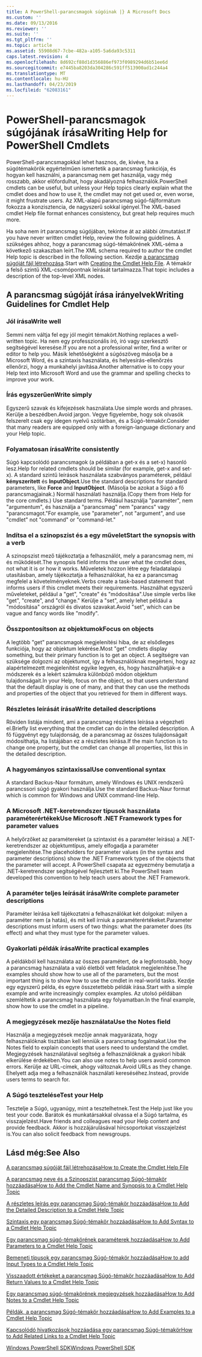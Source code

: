 ```yaml
---
title: A PowerShell-parancsmagok súgóinak |} A Microsoft Docs
ms.custom: ''
ms.date: 09/13/2016
ms.reviewer: ''
ms.suite: ''
ms.tgt_pltfrm: ''
ms.topic: article
ms.assetid: 55908d67-7cbe-482a-a105-5a6da93c5311
caps.latest.revision: 4
ms.openlocfilehash: 8d692cf88d1d356886ef973f0989294d6b51ee6d
ms.sourcegitcommit: e7445ba8203da304286c591ff513900ad1c244a4
ms.translationtype: MT
ms.contentlocale: hu-HU
ms.lasthandoff: 04/23/2019
ms.locfileid: "62083161"
---
```

# <a name="writing-help-for-powershell-cmdlets"></a><span data-ttu-id="814ff-102">PowerShell-parancsmagok súgójának írása</span><span class="sxs-lookup"><span data-stu-id="814ff-102">Writing Help for PowerShell Cmdlets</span></span>

<span data-ttu-id="814ff-103">PowerShell-parancsmagokkal lehet hasznos, de, kivéve, ha a súgótémakörök egyértelműen ismertetik a parancsmag funkciója, és hogyan kell használni, a parancsmag nem get használja, vagy még rosszabb, akkor előfordulhat, hogy akadályozná felhasználók.</span><span class="sxs-lookup"><span data-stu-id="814ff-103">PowerShell cmdlets can be useful, but unless your Help topics clearly explain what the cmdlet does and how to use it, the cmdlet may not get used or, even worse, it might frustrate users.</span></span>
<span data-ttu-id="814ff-104">Az XML-alapú parancsmag súgó-fájlformátum fokozza a konzisztencia, de nagyszerű sokkal igényel.</span><span class="sxs-lookup"><span data-stu-id="814ff-104">The XML-based cmdlet Help file format enhances consistency, but great help requires much more.</span></span>

<span data-ttu-id="814ff-105">Ha soha nem írt parancsmag súgójában, tekintse át az alábbi útmutatást.</span><span class="sxs-lookup"><span data-stu-id="814ff-105">If you have never written cmdlet Help, review the following guidelines.</span></span>
<span data-ttu-id="814ff-106">A szükséges ahhoz, hogy a parancsmag súgó-témakörének XML-séma a következő szakaszban leírt.</span><span class="sxs-lookup"><span data-stu-id="814ff-106">The XML schema required to author the cmdlet Help topic is described in the following section.</span></span>
<span data-ttu-id="814ff-107">Kezdje [a parancsmag súgóját fájl létrehozása](./how-to-create-the-cmdlet-help-file.md).</span><span class="sxs-lookup"><span data-stu-id="814ff-107">Start with [Creating the Cmdlet Help File](./how-to-create-the-cmdlet-help-file.md).</span></span>
<span data-ttu-id="814ff-108">A témakör a felső szintű XML-csomópontnak leírását tartalmazza.</span><span class="sxs-lookup"><span data-stu-id="814ff-108">That topic includes a description of the top-level XML nodes.</span></span>

## <a name="writing-guidelines-for-cmdlet-help"></a><span data-ttu-id="814ff-109">A parancsmag súgóját írása irányelvek</span><span class="sxs-lookup"><span data-stu-id="814ff-109">Writing Guidelines for Cmdlet Help</span></span>

### <a name="write-well"></a><span data-ttu-id="814ff-110">Jól írása</span><span class="sxs-lookup"><span data-stu-id="814ff-110">Write well</span></span>
<span data-ttu-id="814ff-111">Semmi nem váltja fel egy jól megírt témakört.</span><span class="sxs-lookup"><span data-stu-id="814ff-111">Nothing replaces a well-written topic.</span></span>
<span data-ttu-id="814ff-112">Ha nem egy professzionális író, író vagy szerkesztő segítségével keresése.</span><span class="sxs-lookup"><span data-stu-id="814ff-112">If you are not a professional writer, find a writer or editor to help you.</span></span>
<span data-ttu-id="814ff-113">Másik lehetőségként a súgószöveg másolja be a Microsoft Word, és a szintaxis használata, és helyesírás-ellenőrzés ellenőrzi, hogy a munkahelyi javítása.</span><span class="sxs-lookup"><span data-stu-id="814ff-113">Another alternative is to copy your Help text into Microsoft Word and use the grammar and spelling checks to improve your work.</span></span>

### <a name="write-simply"></a><span data-ttu-id="814ff-114">Írás egyszerűen</span><span class="sxs-lookup"><span data-stu-id="814ff-114">Write simply</span></span>
<span data-ttu-id="814ff-115">Egyszerű szavak és kifejezések használata.</span><span class="sxs-lookup"><span data-stu-id="814ff-115">Use simple words and phrases.</span></span>
<span data-ttu-id="814ff-116">Kerülje a beszédben.</span><span class="sxs-lookup"><span data-stu-id="814ff-116">Avoid jargon.</span></span>
<span data-ttu-id="814ff-117">Vegye figyelembe, hogy sok olvasók felszerelt csak egy idegen nyelvű szótárban, és a Súgó-témakör.</span><span class="sxs-lookup"><span data-stu-id="814ff-117">Consider that many readers are equipped only with a foreign-language dictionary and your Help topic.</span></span>

### <a name="write-consistently"></a><span data-ttu-id="814ff-118">Folyamatosan írása</span><span class="sxs-lookup"><span data-stu-id="814ff-118">Write consistently</span></span>
<span data-ttu-id="814ff-119">Súgó kapcsolódó parancsmagok (a példában a get-x és a set-x) hasonló lesz.</span><span class="sxs-lookup"><span data-stu-id="814ff-119">Help for related cmdlets should be similar (for example, get-x and set-x).</span></span>
<span data-ttu-id="814ff-120">A standard szintű leírások használata szabványos paraméterek, például **kényszerített** és **InputObject**.</span><span class="sxs-lookup"><span data-stu-id="814ff-120">Use the standard descriptions for standard parameters, like **Force** and **InputObject**.</span></span>
<span data-ttu-id="814ff-121">(Másolja be azokat a Súgó a fő parancsmagjainak.) Normál használati használja.</span><span class="sxs-lookup"><span data-stu-id="814ff-121">(Copy them from Help for the core cmdlets.) Use standard terms.</span></span>
<span data-ttu-id="814ff-122">Például használja "paraméter", nem "argumentum", és használja a "parancsmag" nem "parancs" vagy "parancsmagot."</span><span class="sxs-lookup"><span data-stu-id="814ff-122">For example, use "parameter", not "argument", and use "cmdlet" not "command" or "command-let."</span></span>

### <a name="start-the-synopsis-with-a-verb"></a><span data-ttu-id="814ff-123">Indítsa el a szinopszist és a egy művelet</span><span class="sxs-lookup"><span data-stu-id="814ff-123">Start the synopsis with a verb</span></span>
<span data-ttu-id="814ff-124">A szinopszist mező tájékoztatja a felhasználót, mely a parancsmag nem, mi és működését.</span><span class="sxs-lookup"><span data-stu-id="814ff-124">The synopsis field informs the user what the cmdlet does, not what it is or how it works.</span></span>
<span data-ttu-id="814ff-125">Műveletek hozzon létre egy feladatalapú utasításban, amely tájékoztatja a felhasználókat, ha ez a parancsmag megfelel a követelményeknek.</span><span class="sxs-lookup"><span data-stu-id="814ff-125">Verbs create a task-based statement that informs users if this cmdlet meets their requirements.</span></span>
<span data-ttu-id="814ff-126">Használhat egyszerű műveleteket, például a "get", "create" és "módosítása".</span><span class="sxs-lookup"><span data-stu-id="814ff-126">Use simple verbs like "get", "create", and "change."</span></span>
<span data-ttu-id="814ff-127">Kerülje a "set", amely lehet például a "módosítása" országról és divatos szavakat.</span><span class="sxs-lookup"><span data-stu-id="814ff-127">Avoid "set", which can be vague and fancy words like "modify".</span></span>

### <a name="focus-on-objects"></a><span data-ttu-id="814ff-128">Összpontosítson az objektumok</span><span class="sxs-lookup"><span data-stu-id="814ff-128">Focus on objects</span></span>
<span data-ttu-id="814ff-129">A legtöbb "get" parancsmagok megjelenítési hiba, de az elsődleges funkciója, hogy az objektum lekérése.</span><span class="sxs-lookup"><span data-stu-id="814ff-129">Most "get" cmdlets display something, but their primary function is to get an object.</span></span>
<span data-ttu-id="814ff-130">A segítségre van szüksége dolgozni az objektumot, így a felhasználóknak megérteni, hogy az alapértelmezett megjelenítést egyike legyen, és, hogy használhatják-e a módszerek és a lekért számukra különböző módon objektum tulajdonságait.</span><span class="sxs-lookup"><span data-stu-id="814ff-130">In your Help, focus on the object, so that users understand that the default display is one of many, and that they can use the methods and properties of the object that you retrieved for them in different ways.</span></span>

### <a name="write-detailed-descriptions"></a><span data-ttu-id="814ff-131">Részletes leírását írása</span><span class="sxs-lookup"><span data-stu-id="814ff-131">Write detailed descriptions</span></span>
<span data-ttu-id="814ff-132">Röviden listája mindent, ami a parancsmag részletes leírása a végezheti el.</span><span class="sxs-lookup"><span data-stu-id="814ff-132">Briefly list everything that the cmdlet can do in the detailed description.</span></span>
<span data-ttu-id="814ff-133">A fő függvényt egy tulajdonság, de a parancsmag az összes tulajdonságait módosíthatja, ha listájában ez a részletes leírása.</span><span class="sxs-lookup"><span data-stu-id="814ff-133">If the main function is to change one property, but the cmdlet can change all properties, list this in the detailed description.</span></span>

### <a name="use-conventional-syntax"></a><span data-ttu-id="814ff-134">A hagyományos szintaxissal</span><span class="sxs-lookup"><span data-stu-id="814ff-134">Use conventional syntax</span></span>
<span data-ttu-id="814ff-135">A standard Backus-Naur formátum, amely Windows és UNIX rendszerű parancssori súgó gyakori használja.</span><span class="sxs-lookup"><span data-stu-id="814ff-135">Use the standard Backus-Naur format which is common for Windows and UNIX command-line Help.</span></span>

### <a name="use-microsoft-net-framework-types-for-parameter-values"></a><span data-ttu-id="814ff-136">A Microsoft .NET-keretrendszer típusok használata paraméterértékek</span><span class="sxs-lookup"><span data-stu-id="814ff-136">Use Microsoft .NET Framework types for parameter values</span></span>
<span data-ttu-id="814ff-137">A helyőrzőket az paramétereket (a szintaxist és a paraméter leírása) a .NET-keretrendszer az objektumtípus, amely elfogadja a paraméter megjelenítése.</span><span class="sxs-lookup"><span data-stu-id="814ff-137">The placeholders for parameter values (in the syntax and parameter descriptions) show the .NET Framework types of the objects that the parameter will accept.</span></span>
<span data-ttu-id="814ff-138">A PowerShell csapata az egyezmény bemutatja a .NET-keretrendszer segítségével fejlesztett ki.</span><span class="sxs-lookup"><span data-stu-id="814ff-138">The PowerShell team developed this convention to help teach users about the .NET Framework.</span></span>

### <a name="write-complete-parameter-descriptions"></a><span data-ttu-id="814ff-139">A paraméter teljes leírását írása</span><span class="sxs-lookup"><span data-stu-id="814ff-139">Write complete parameter descriptions</span></span>
<span data-ttu-id="814ff-140">Paraméter leírása kell tájékoztatni a felhasználókat két dolgokat: milyen a paraméter nem (a hatás), és mit kell írniuk a paraméterértékeket.</span><span class="sxs-lookup"><span data-stu-id="814ff-140">Parameter descriptions must inform users of two things: what the parameter does (its effect) and what they must type for the parameter values.</span></span>

### <a name="write-practical-examples"></a><span data-ttu-id="814ff-141">Gyakorlati példák írása</span><span class="sxs-lookup"><span data-stu-id="814ff-141">Write practical examples</span></span>
<span data-ttu-id="814ff-142">A példákból kell használata az összes paramétert, de a legfontosabb, hogy a parancsmag használata a való életből vett feladatok megjelenítése.</span><span class="sxs-lookup"><span data-stu-id="814ff-142">The examples should show how to use all of the parameters, but the most important thing is to show how to use the cmdlet in real-world tasks.</span></span>
<span data-ttu-id="814ff-143">Kezdje egy egyszerű példa, és egyre összetettebb példák írása.</span><span class="sxs-lookup"><span data-stu-id="814ff-143">Start with a simple example and write increasingly complex examples.</span></span>
<span data-ttu-id="814ff-144">Az utolsó példában szemléltetik a parancsmag használata egy folyamatban.</span><span class="sxs-lookup"><span data-stu-id="814ff-144">In the final example, show how to use the cmdlet in a pipeline.</span></span>

### <a name="use-the-notes-field"></a><span data-ttu-id="814ff-145">A megjegyzések mezője használata</span><span class="sxs-lookup"><span data-stu-id="814ff-145">Use the Notes field</span></span>
<span data-ttu-id="814ff-146">Használja a megjegyzések mezője annak magyarázata, hogy felhasználóknak tisztában kell lenniük a parancsmag fogalmakat.</span><span class="sxs-lookup"><span data-stu-id="814ff-146">Use the Notes field to explain concepts that users need to understand the cmdlet.</span></span>
<span data-ttu-id="814ff-147">Megjegyzések használatával segítség a felhasználóknak a gyakori hibák elkerülése érdekében.</span><span class="sxs-lookup"><span data-stu-id="814ff-147">You can also use notes to help users avoid common errors.</span></span>
<span data-ttu-id="814ff-148">Kerülje az URL-címek, ahogy változnak.</span><span class="sxs-lookup"><span data-stu-id="814ff-148">Avoid URLs as they change.</span></span>
<span data-ttu-id="814ff-149">Ehelyett adja meg a felhasználók használati kereséséhez.</span><span class="sxs-lookup"><span data-stu-id="814ff-149">Instead, provide users terms to search for.</span></span>

### <a name="test-your-help"></a><span data-ttu-id="814ff-150">A Súgó tesztelése</span><span class="sxs-lookup"><span data-stu-id="814ff-150">Test your Help</span></span>
<span data-ttu-id="814ff-151">Tesztelje a Súgó, ugyanúgy, mint a tesztelhetnek.</span><span class="sxs-lookup"><span data-stu-id="814ff-151">Test the Help just like you test your code.</span></span>
<span data-ttu-id="814ff-152">Barátok és munkatársakkal olvassa el a Súgó tartalma, és visszajelzést.</span><span class="sxs-lookup"><span data-stu-id="814ff-152">Have friends and colleagues read your Help content and provide feedback.</span></span>
<span data-ttu-id="814ff-153">Akkor is hozzájárulásával hírcsoportokat visszajelzést is.</span><span class="sxs-lookup"><span data-stu-id="814ff-153">You can also solicit feedback from newsgroups.</span></span>

## <a name="see-also"></a><span data-ttu-id="814ff-154">Lásd még:</span><span class="sxs-lookup"><span data-stu-id="814ff-154">See Also</span></span>

 [<span data-ttu-id="814ff-155">A parancsmag súgóját fájl létrehozása</span><span class="sxs-lookup"><span data-stu-id="814ff-155">How to Create the Cmdlet Help File</span></span>](./how-to-create-the-cmdlet-help-file.md)

 [<span data-ttu-id="814ff-156">A parancsmag neve és a Szinopszist parancsmag Súgó-témakör hozzáadása</span><span class="sxs-lookup"><span data-stu-id="814ff-156">How to Add the Cmdlet Name and Synopsis to a Cmdlet Help Topic</span></span>](./how-to-add-the-cmdlet-name-and-synopsis-to-a-cmdlet-help-topic.md)

 [<span data-ttu-id="814ff-157">A részletes leírás egy parancsmag Súgó-témakör hozzáadása</span><span class="sxs-lookup"><span data-stu-id="814ff-157">How to Add the Detailed Description to a Cmdlet Help Topic</span></span>](./how-to-add-a-cmdlet-description.md)

 [<span data-ttu-id="814ff-158">Szintaxis egy parancsmag Súgó-témakör hozzáadása</span><span class="sxs-lookup"><span data-stu-id="814ff-158">How to Add Syntax to a Cmdlet Help Topic</span></span>](./how-to-add-syntax-to-a-cmdlet-help-topic.md)

 [<span data-ttu-id="814ff-159">Egy parancsmag súgó-témakörének paraméterek hozzáadása</span><span class="sxs-lookup"><span data-stu-id="814ff-159">How to Add Parameters to a Cmdlet Help Topic</span></span>](./how-to-add-parameter-information.md)

 [<span data-ttu-id="814ff-160">Bemeneti típusok egy parancsmag Súgó-témakör hozzáadása</span><span class="sxs-lookup"><span data-stu-id="814ff-160">How to add Input Types to a Cmdlet Help Topic</span></span>](./how-to-add-input-types-to-a-cmdlet-help-topic.md)

 [<span data-ttu-id="814ff-161">Visszaadott értékeket a parancsmag Súgó-témakör hozzáadása</span><span class="sxs-lookup"><span data-stu-id="814ff-161">How to Add Return Values to a Cmdlet Help Topic</span></span>](./how-to-add-return-values-to-a-cmdlet-help-topic.md)

 [<span data-ttu-id="814ff-162">Egy parancsmag súgó-témakörének megjegyzések hozzáadása</span><span class="sxs-lookup"><span data-stu-id="814ff-162">How to Add Notes to a Cmdlet Help Topic</span></span>](./how-to-add-notes-to-a-cmdlet-help-topic.md)

 [<span data-ttu-id="814ff-163">Példák, a parancsmag Súgó-témakör hozzáadása</span><span class="sxs-lookup"><span data-stu-id="814ff-163">How to Add Examples to a Cmdlet Help Topic</span></span>](./how-to-add-examples-to-a-cmdlet-help-topic.md)

 [<span data-ttu-id="814ff-164">Kapcsolódó hivatkozások hozzáadása egy parancsmag Súgó-témakör</span><span class="sxs-lookup"><span data-stu-id="814ff-164">How to Add Related Links to a Cmdlet Help Topic</span></span>](./how-to-add-related-links-to-a-cmdlet-help-topic.md)

 [<span data-ttu-id="814ff-165">Windows PowerShell SDK</span><span class="sxs-lookup"><span data-stu-id="814ff-165">Windows PowerShell SDK</span></span>](../windows-powershell-reference.md)